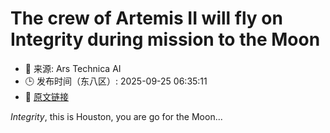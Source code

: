 # The crew of Artemis II will fly on Integrity during mission to the Moon
- 📅 来源: Ars Technica AI
- 🕒 发布时间（东八区）: 2025-09-25 06:35:11
- 🔗 [原文链接](https://arstechnica.com/space/2025/09/introducing-integrity-artemis-ii-astronauts-name-their-orion-ride-to-the-moon/)

<em>Integrity</em>, this is Houston, you are go for the Moon...
